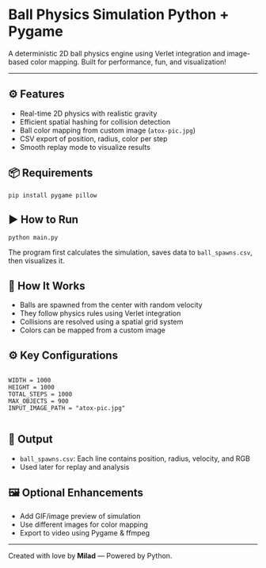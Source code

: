 <!DOCTYPE html>
<html lang="en">
<head>
  <meta charset="UTF-8">
  <meta name="viewport" content="width=device-width, initial-scale=1">


</head>
<body>

  <h1>Ball Physics Simulation <span class="tag">Python + Pygame</span></h1>
  <p>A deterministic 2D ball physics engine using Verlet integration and image-based color mapping. Built for performance, fun, and visualization!</p>

  <hr>

  <h2>⚙️ Features</h2>
  <ul>
    <li>Real-time 2D physics with realistic gravity</li>
    <li>Efficient spatial hashing for collision detection</li>
    <li>Ball color mapping from custom image (<code>atox-pic.jpg</code>)</li>
    <li>CSV export of position, radius, color per step</li>
    <li>Smooth replay mode to visualize results</li>
  </ul>

  <h2>📦 Requirements</h2>
  <pre><code>pip install pygame pillow</code></pre>

  <h2>▶️ How to Run</h2>
  <pre><code>python main.py</code></pre>
  <p>The program first calculates the simulation, saves data to <code>ball_spawns.csv</code>, then visualizes it.</p>

  <h2>🧠 How It Works</h2>
  <ul>
    <li>Balls are spawned from the center with random velocity</li>
    <li>They follow physics rules using Verlet integration</li>
    <li>Collisions are resolved using a spatial grid system</li>
    <li>Colors can be mapped from a custom image</li>
  </ul>

  <h2>⚙️ Key Configurations</h2>
  <pre><code>
WIDTH = 1000
HEIGHT = 1000
TOTAL_STEPS = 1000
MAX_OBJECTS = 900
INPUT_IMAGE_PATH = "atox-pic.jpg"
  </code></pre>

  <h2>📁 Output</h2>
  <ul>
    <li><code>ball_spawns.csv</code>: Each line contains position, radius, velocity, and RGB</li>
    <li>Used later for replay and analysis</li>
  </ul>

  <h2>🖼️ Optional Enhancements</h2>
  <ul>
    <li>Add GIF/image preview of simulation</li>
    <li>Use different images for color mapping</li>
    <li>Export to video using Pygame & ffmpeg</li>
  </ul>

  <hr>

  <p>Created with love by<strong> Milad</strong> &mdash; Powered by Python.</p>

</body>
</html>

